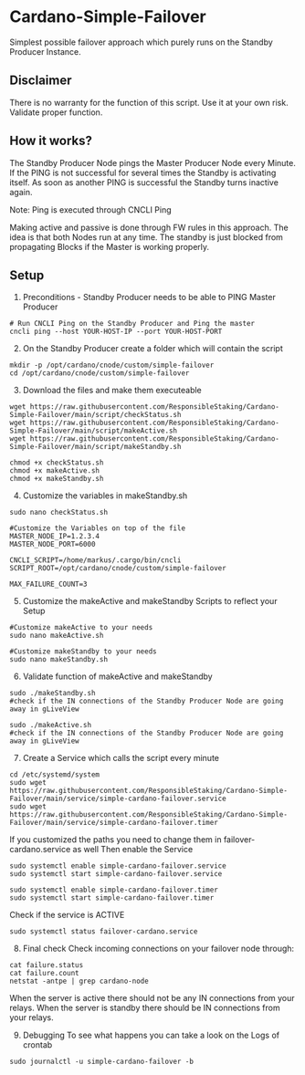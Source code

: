 # Cardano-Simple-Failover
Simplest possible failover approach which purely runs on the Standby Producer Instance.

## Disclaimer
There is no warranty for the function of this script. Use it at your own risk. Validate proper function.

## How it works?
The Standby Producer Node pings the Master Producer Node every Minute.
If the PING is not successful for several times the Standby is activating itself.
As soon as another PING is successful the Standby turns inactive again.

Note: Ping is executed through CNCLI Ping

Making active and passive is done through FW rules in this approach. The idea is that both Nodes run at any time. The standby is just blocked from propagating Blocks if the Master is working properly.


## Setup

1. Preconditions - Standby Producer needs to be able to PING Master Producer
```
# Run CNCLI Ping on the Standby Producer and Ping the master
cncli ping --host YOUR-HOST-IP --port YOUR-HOST-PORT
```

2. On the Standby Producer create a folder which will contain the script
```
mkdir -p /opt/cardano/cnode/custom/simple-failover
cd /opt/cardano/cnode/custom/simple-failover
```

3. Download the files and make them executeable
```
wget https://raw.githubusercontent.com/ResponsibleStaking/Cardano-Simple-Failover/main/script/checkStatus.sh
wget https://raw.githubusercontent.com/ResponsibleStaking/Cardano-Simple-Failover/main/script/makeActive.sh
wget https://raw.githubusercontent.com/ResponsibleStaking/Cardano-Simple-Failover/main/script/makeStandby.sh

chmod +x checkStatus.sh
chmod +x makeActive.sh
chmod +x makeStandby.sh
```

4. Customize the variables in makeStandby.sh
```
sudo nano checkStatus.sh

#Customize the Variables on top of the file
MASTER_NODE_IP=1.2.3.4
MASTER_NODE_PORT=6000

CNCLI_SCRIPT=/home/markus/.cargo/bin/cncli
SCRIPT_ROOT=/opt/cardano/cnode/custom/simple-failover

MAX_FAILURE_COUNT=3
```

5. Customize the makeActive and makeStandby Scripts to reflect your Setup
```
#Customize makeActive to your needs
sudo nano makeActive.sh

#Customize makeStandby to your needs
sudo nano makeStandby.sh
```

6. Validate function of makeActive and makeStandby
```
sudo ./makeStandby.sh
#check if the IN connections of the Standby Producer Node are going away in gLiveView

sudo ./makeActive.sh
#check if the IN connections of the Standby Producer Node are going away in gLiveView
```

7. Create a Service which calls the script every minute
```
cd /etc/systemd/system
sudo wget https://raw.githubusercontent.com/ResponsibleStaking/Cardano-Simple-Failover/main/service/simple-cardano-failover.service
sudo wget https://raw.githubusercontent.com/ResponsibleStaking/Cardano-Simple-Failover/main/service/simple-cardano-failover.timer
```
If you customized the paths you need to change them in failover-cardano.service as well
Then enable the Service
```
sudo systemctl enable simple-cardano-failover.service
sudo systemctl start simple-cardano-failover.service

sudo systemctl enable simple-cardano-failover.timer
sudo systemctl start simple-cardano-failover.timer
```
Check if the service is ACTIVE
```
sudo systemctl status failover-cardano.service
```

8. Final check
Check incoming connections on your failover node through:
```
cat failure.status
cat failure.count
netstat -antpe | grep cardano-node
```
When the server is active there should not be any IN connections from your relays.
When the server is standby there should be IN connections from your relays.

9. Debugging
To see what happens you can take a look on the Logs of crontab
```
sudo journalctl -u simple-cardano-failover -b
```
